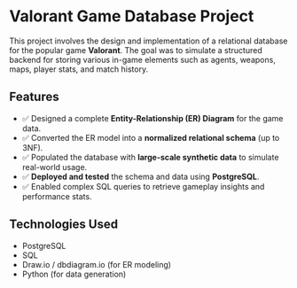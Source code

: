# Valorant Game Database Project

This project involves the design and implementation of a relational database for the popular game **Valorant**. The goal was to simulate a structured backend for storing various in-game elements such as agents, weapons, maps, player stats, and match history.

## Features

- ✅ Designed a complete **Entity-Relationship (ER) Diagram** for the game data.
- ✅ Converted the ER model into a **normalized relational schema** (up to 3NF).
- ✅ Populated the database with **large-scale synthetic data** to simulate real-world usage.
- ✅ **Deployed and tested** the schema and data using **PostgreSQL**.
- ✅ Enabled complex SQL queries to retrieve gameplay insights and performance stats.

## Technologies Used

- PostgreSQL
- SQL
- Draw.io / dbdiagram.io (for ER modeling)
- Python (for data generation)
